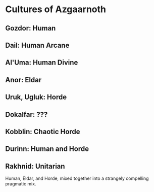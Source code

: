 # Cultures of Azgaarnoth

## Gozdor: Human

## Dail: Human Arcane

## Al'Uma: Human Divine

## Anor: Eldar

## Uruk, Ugluk: Horde

## Dokalfar: ???

## Kobblin: Chaotic Horde

## Durinn: Human and Horde

## Rakhnid: Unitarian
Human, Eldar, and Horde, mixed together into a strangely compelling pragmatic mix.

